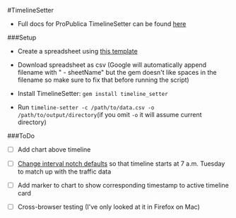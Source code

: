 #TimelineSetter
- Full docs for ProPublica TimelineSetter can be found <a href="https://github.com/propublica/timeline-setter/" target="_blank">here</a>

###Setup
- Create a spreadsheet using <a href="https://docs.google.com/spreadsheet/ccc?key=0AowdnjGpuk-idElHNlozZERCNVY4dnhSUlNQa2p0SUE&usp=sharing" target="_blank">this template</a>
- Download spreadsheet as csv (Google will automatically append filename with " - sheetName" but the gem doesn't like spaces in the filename so make sure to fix that before running the script)

- Install TimelineSetter: `gem install timeline_setter`
- Run `timeline-setter -c /path/to/data.csv -o /path/to/output/directory`(if you omit `-o` it will assume current directory)

###ToDo
- [ ] Add chart above timeline
- [ ] <a href="http://propublica.github.io/timeline-setter/#interval_notch_options" target="_blank">Change interval notch defaults</a> so that timeline starts at 7 a.m. Tuesday to match up with the traffic data
- [ ] Add marker to chart to show corresponding timestamp to active timeline card
- [ ] Cross-browser testing (I've only looked at it in Firefox on Mac)

